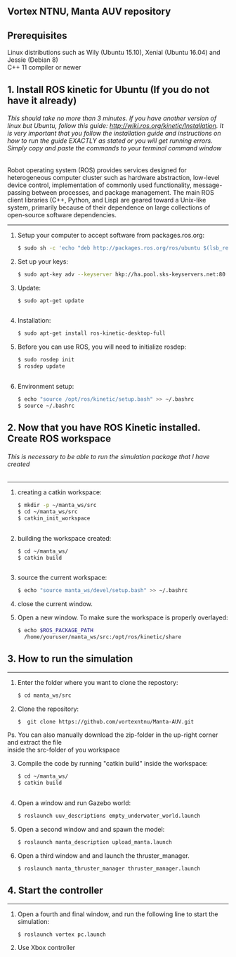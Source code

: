 ## Vortex NTNU, Manta AUV repository

## Prerequisites

Linux distributions such as Wily (Ubuntu 15.10), Xenial (Ubuntu 16.04) and Jessie (Debian 8)<br />
C++ 11 compiler or newer

## 1. Install ROS kinetic for Ubuntu (If you do not have it already) ##

###### This should take no more than 3 minutes. If you have another version of linux but Ubuntu, follow this guide: http://wiki.ros.org/kinetic/Installation. It is very important that you follow the installation guide and instructions on how to run the guide EXACTLY as stated or you will get running errors. Simply copy and paste the commands to your terminal command window ######

Robot operating system (ROS) provides services designed for heterogeneous computer cluster such as hardware abstraction, low-level device control, implementation of commonly used functionality, message-passing between processes, and package management. The main ROS client libraries (C++, Python, and Lisp) are geared toward a Unix-like system, primarily because of their dependence on large collections of open-source software dependencies.


-------------------------

1. Setup your computer to accept software from packages.ros.org:
	```bash
	$ sudo sh -c 'echo "deb http://packages.ros.org/ros/ubuntu $(lsb_release -sc) main" > /etc/apt/sources.list.d/ros-latest.list'
	```

2. Set up your keys:
	```bash
	$ sudo apt-key adv --keyserver hkp://ha.pool.sks-keyservers.net:80 --recv-key 421C365BD9FF1F717815A3895523BAEEB01FA116
	```

3. Update:
	```bash
	$ sudo apt-get update
  
4. Installation:
	```bash
	$ sudo apt-get install ros-kinetic-desktop-full
	```

5. Before you can use ROS, you will need to initialize rosdep: 
	```bash
	$ sudo rosdep init
	$ rosdep update
  

6. Environment setup:
	```bash
	$ echo "source /opt/ros/kinetic/setup.bash" >> ~/.bashrc
	$ source ~/.bashrc


## 2. Now that you have ROS Kinetic installed. Create ROS workspace ##
###### This is necessary to be able to run the simulation package that I have created
-------------------------

1. creating a catkin workspace:
	```bash
	$ mkdir -p ~/manta_ws/src
	$ cd ~/manta_ws/src
	$ catkin_init_workspace
  
2. building the workspace created:
	```bash
	$ cd ~/manta_ws/
	$ catkin build
  
3. source the current workspace:
	```bash
	$ echo "source manta_ws/devel/setup.bash" >> ~/.bashrc
	
3. close the current window.

4. Open a new window. To make sure the workspace is properly overlayed:
	```bash
	$ echo $ROS_PACKAGE_PATH
	  /home/youruser/manta_ws/src:/opt/ros/kinetic/share 


## 3. How to run the simulation ##
-------------------------
1. Enter the folder where you want to clone the repostory:
	```bash
	$ cd manta_ws/src
	```

2. Clone the repository: 
	```bash
	$  git clone https://github.com/vortexntnu/Manta-AUV.git
	```
Ps. You can also manually download the zip-folder in the up-right corner and extract the file <br />
inside the src-folder of you workspace

3. Compile the code by running "catkin build" inside the workspace:
	```bash
	$ cd ~/manta_ws/
	$ catkin build
  
4. Open a window and run Gazebo world: 
	```bash
	$ roslaunch uuv_descriptions empty_underwater_world.launch 
	```

5. Open a second window and and spawn the model:
	```bash
	$ roslaunch manta_description upload_manta.launch
	```
  
6. Open a third window and and launch the thruster_manager.
	```bash
	$ roslaunch manta_thruster_manager thruster_manager.launch
	```
## 4. Start the controller ##
-------------------------
1. Open a fourth and final window, and run the following line to start the simulation:
	```bash
	$ roslaunch vortex pc.launch
	```
2. Use Xbox controller



